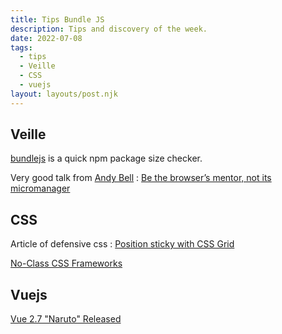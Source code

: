```yaml
---
title: Tips Bundle JS
description: Tips and discovery of the week.
date: 2022-07-08
tags:
  - tips
  - Veille
  - CSS
  - vuejs
layout: layouts/post.njk
---
```


## Veille

[bundlejs](https://bundlejs.com/) is a quick npm package size checker.

Very good talk from [Andy Bell](https://set.studio/) : [Be the browser’s mentor, not its micromanager](https://heypresents.com/talks/be-the-browser-s-mentor-not-its-micromanager)

## CSS

Article of defensive css : [Position sticky with CSS Grid](https://defensivecss.dev/tip/position-sticky-grid/)

[No-Class CSS Frameworks](https://css-tricks.com/no-class-css-frameworks/)


## Vuejs

[Vue 2.7 "Naruto" Released](https://blog.vuejs.org/posts/vue-2-7-naruto.html)